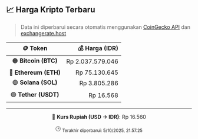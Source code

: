 

<!-- HARGA_KRIPTO -->
## 📈 Harga Kripto Terbaru

> Data ini diperbarui secara otomatis menggunakan [CoinGecko API](https://www.coingecko.com/) dan [exchangerate.host](https://exchangerate.host/)

<div align="center">

| 🪙 Token | 💰 Harga (IDR) |
|:------:|---------------:|
| 🟠 **Bitcoin (BTC)**   | Rp 2.037.579.046 |
| 🔵 **Ethereum (ETH)**  | Rp 75.130.645 |
| 🟣 **Solana (SOL)**    | Rp 3.805.286 |
| 🟢 **Tether (USDT)**   | Rp 16.568 |

---

💱 **Kurs Rupiah (USD → IDR)**: Rp 16.560

🕒 <sub>Terakhir diperbarui: 5/10/2025, 21.57.25</sub>

</div>
<!-- /HARGA_KRIPTO -->